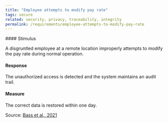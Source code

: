 ```yaml
---
title: "Employee attempts to modify pay rate"
tags: secure
related: security, privacy, traceability, integrity
permalink: /requirements/employee-attempts-to-modify-pay-rate
---
```


<div class="quality-requirement" markdown="1">
#### Stimulus

A disgruntled employee at a remote location improperly attempts to modify the pay rate during normal operation.

#### Response

The unauthorized access is detected and the system maintains an audit trail.

#### Measure
The correct data is restored within one day.

Source: [Bass et al., 2021](/references/#bass2021software)

</div><br>


